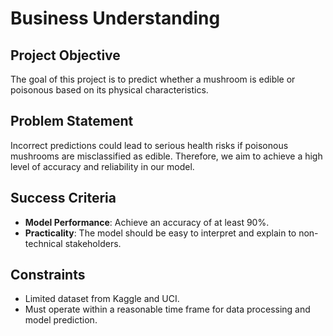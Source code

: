 # Business Understanding

## Project Objective
The goal of this project is to predict whether a mushroom is edible or poisonous based on its physical characteristics.

## Problem Statement
Incorrect predictions could lead to serious health risks if poisonous mushrooms are misclassified as edible. Therefore, we aim to achieve a high level of accuracy and reliability in our model.

## Success Criteria
- **Model Performance**: Achieve an accuracy of at least 90%.
- **Practicality**: The model should be easy to interpret and explain to non-technical stakeholders.

## Constraints
- Limited dataset from Kaggle and UCI.
- Must operate within a reasonable time frame for data processing and model prediction.
